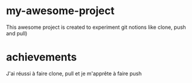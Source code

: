 # my-awesome-project
This awesome project is created to experiment git notions like clone, push and pull)
# achievements
J'ai réussi à faire clone, pull et je m'apprête à faire push
